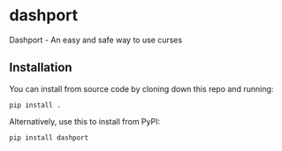 # dashport

Dashport - An easy and safe way to use curses

## Installation

You can install from source code by cloning down this repo and running:

```
pip install .
```

Alternatively, use this to install from PyPI:

```
pip install dashport
```
